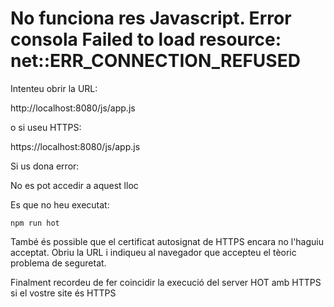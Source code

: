 # No funciona res Javascript. Error consola Failed to load resource: net::ERR_CONNECTION_REFUSED

Intenteu obrir la URL: 

 http://localhost:8080/js/app.js
 
o si useu HTTPS:

 https://localhost:8080/js/app.js
 
Si us dona error:

No es pot accedir a aquest lloc

Es que no heu executat:

```
npm run hot
```

També és possible que el certificat autosignat de HTTPS encara no l'haguiu acceptat. Obriu la URL i indiqueu al navegador que 
accepteu el tèoric problema de seguretat.

Finalment recordeu de fer coincidir la execució del server HOT amb HTTPS si el vostre site és HTTPS